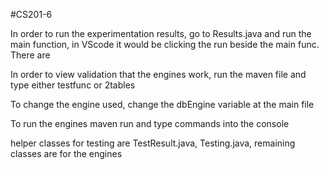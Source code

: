 #CS201-6

In order to run the experimentation results, go to Results.java and run the main function, in VScode it would be clicking the run beside the  main func. There are 

In order to view validation that the engines work, run the maven file and type either testfunc or 2tables

To change the engine used, change the dbEngine variable at the main file 

To run the engines maven run and type commands into the console 

helper classes for testing are TestResult.java, Testing.java, remaining classes are for the engines
